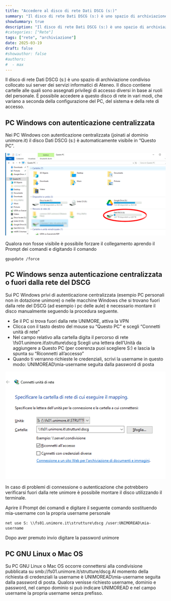 ```yaml
---
title: "Accedere al disco di rete Dati DSCG (s:)"
summary: "Il disco di rete Dati DSCG (s:) è uno spazio di archiviazione condiviso collocato sui server dei servizi informatici di Ateneo. In questa guida puoi scoprire come utilizzarlo."
showSummary: true
description: "Il disco di rete Dati DSCG (s:) è uno spazio di archiviazione condiviso collocato sui server dei servizi informatici di Ateneo. In questa guida puoi scoprire come utilizzarlo."
#categories: ["Rete"]
tags: ["rete", "archiviazione"]
date: 2025-03-19
draft: false
#showauthor: false
#authors:
#  - max
---
```

Il disco di rete Dati DSCG (s:) è uno spazio di archiviazione condiviso collocato sui server dei servizi informatici di Ateneo. Il disco contiene cartelle alle quali sono assegnati privilegi di accesso diversi in base ai ruoli del personale. È possibile accedere a questo disco di rete in vari modi, che variano a seconda della configurazione del PC, del sistema e della rete di accesso.

## PC Windows con autenticazione centralizzata

Nei PC Windows con autenticazione centralizzata (joinati al dominio unimore.it) il disco Dati DSCG (s:) è automaticamente visibile in “Questo PC”.

![Immagine principale](featured.png)

Qualora non fosse visibile è possibile forzare il collegamento aprendo il Prompt dei comandi e digitando il comando

```
gpupdate /force
```

## PC Windows senza autenticazione centralizzata o fuori dalla rete del DSCG

Sui PC Windows privi di autenticazione centralizzata (esempio PC personali non in dotazione unimore) o nelle macchine Windows che si trovano fuori dalla rete del DSCG (ad esempio i pc delle aule) è necessario montare il disco manualmente seguendo la procedura seguente.

- Se il PC si trova fuori dalla rete UNIMORE, attiva la VPN
- Clicca con il tasto destro del mouse su “Questo PC” e scegli “Connetti unità di rete”
- Nel campo relativo alla cartella digita il percorso di rete \\fs01.unimore.it\strutture\dscg Scegli una lettera dell’Unità da aggiungere a Questo PC (per coerenza puoi scegliere S:) e lascia la spunta su “Riconnetti all’accesso”
- Quando ti verranno richieste le credenziali, scrivi la username in questo modo: UNIMOREAD\mia-username seguita dalla password di posta

![Connetti unità di rete](connetti-unita.png)

In caso di problemi di connessione o autenticazione che potrebbero verificarsi fuori dalla rete unimore è possibile montare il disco utilizzando il terminale.

Aprire il Prompt dei comandi e digitare il seguente comando sostituendo mia-username con la propria username personale

```
net use S: \\fs01.unimore.it\strutture\dscg /user:UNIMOREAD\mia-username
```

Dopo aver premuto invio digitare la password unimore

## PC GNU Linux o Mac OS

Su PC GNU Linux o Mac OS occorre connettersi alla condivisione pubblicata su smb://fs01.unimore.it/strutture/dscg Al momento della richiesta di credenziali la username è UNIMOREAD\mia-username seguita dalla password di posta. Qualora venisse richiesto username, dominio e password, nel campo dominio si può indicare UNIMOREAD e nel campo username la propria username senza prefisso.
